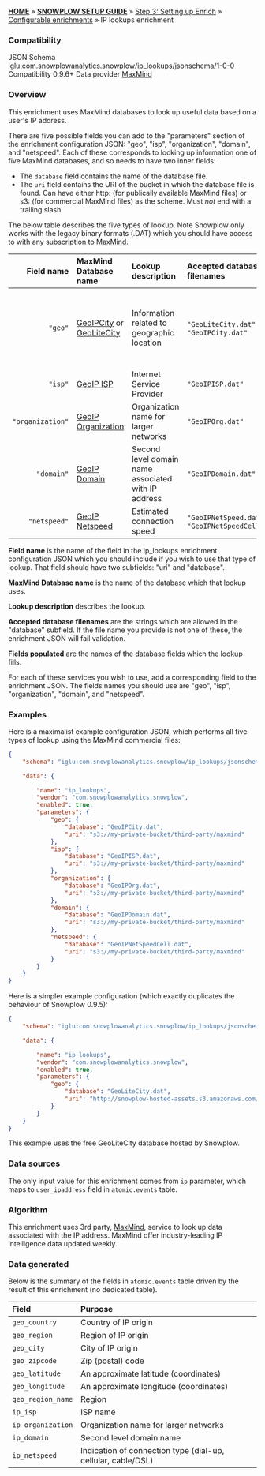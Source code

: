 <a name="top" />

[**HOME**](Home) » [**SNOWPLOW SETUP GUIDE**](Setting-up-Snowplow) » [Step 3: Setting up Enrich](Setting-up-enrich) » [Configurable enrichments](Configurable-enrichments) » IP lookups enrichment

### Compatibility

JSON Schema   [iglu:com.snowplowanalytics.snowplow/ip_lookups/jsonschema/1-0-0][schema]
Compatibility 0.9.6+
Data provider [MaxMind][maxmind]

### Overview

This enrichment uses MaxMind databases to look up useful data based on a user's IP address.

There are five possible fields you can add to the "parameters" section of the enrichment configuration JSON: "geo", "isp", "organization", "domain", and "netspeed". Each of these corresponds to looking up information one of five MaxMind databases, and so needs to have two inner fields:

* The `database` field contains the name of the database file.
* The `uri` field contains the URI of the bucket in which the database file is found. Can have either http: (for publically available MaxMind files) or s3: (for commercial MaxMind files) as the scheme. Must *not* end with a trailing slash.

The below table describes the five types of lookup. Note Snowplow only works with the legacy binary formats (.DAT) which you should have access to with any subscription to [MaxMind][maxmind].

| **Field name**   | **MaxMind Database name**     | **Lookup description**                             | **Accepted database filenames**                   | **Fields populated** |
|-----------------:|:------------------------------|:---------------------------------------------------|:--------------------------------------------------|:---------------------|
| `"geo"`          | [GeoIPCity][geoipcity] or [GeoLiteCity][geolitecity] | Information related to geographic location         | `"GeoLiteCity.dat"` or `"GeoIPCity.dat"`           | `geo_country`, `geo_region`, `geo_city`, `geo_zipcode`, `geo_latitude`, `geo_longitude`, and `geo_region_name` |
| `"isp"`          | [GeoIP ISP][geoipisp]                   | Internet Service Provider                          | `"GeoIPISP.dat"`                                  | `ip_isp`          |
| `"organization"` | [GeoIP Organization][geoiporg]          | Organization name for larger networks              | `"GeoIPOrg.dat"`                                  | `ip_organization` |
| `"domain"`       | [GeoIP Domain][geoipdomain]                | Second level domain name associated with IP address | `"GeoIPDomain.dat"`                               | `ip_domain`       |
| `"netspeed"`     | [GeoIP Netspeed][geoipnetspeed]              | Estimated connection speed                         | `"GeoIPNetSpeed.dat"` or `"GeoIPNetSpeedCell.dat"` | `ip_netspeed`     |

**Field name** is the name of the field in the ip_lookups enrichment configuration JSON which you should include if you wish to use that type of lookup. That field should have two subfields: "uri" and "database".

**MaxMind Database name** is the name of the database which that lookup uses.

**Lookup description** describes the lookup.

**Accepted database filenames** are the strings which are allowed in the "database" subfield. If the file name you provide is not one of these, the enrichment JSON will fail validation.

**Fields populated** are the names of the database fields which the lookup fills.

For each of these services you wish to use, add a corresponding field to the enrichment JSON. The fields names you should use are "geo", "isp", "organization", "domain", and "netspeed".

### Examples

Here is a maximalist example configuration JSON, which performs all five types of lookup using the MaxMind commercial files:

```json
{
	"schema": "iglu:com.snowplowanalytics.snowplow/ip_lookups/jsonschema/1-0-0",

	"data": {

		"name": "ip_lookups",
		"vendor": "com.snowplowanalytics.snowplow",
		"enabled": true,
		"parameters": {
			"geo": {
				"database": "GeoIPCity.dat",
				"uri": "s3://my-private-bucket/third-party/maxmind"
			},
			"isp": {
				"database": "GeoIPISP.dat",
				"uri": "s3://my-private-bucket/third-party/maxmind"
			},
			"organization": {
				"database": "GeoIPOrg.dat",
				"uri": "s3://my-private-bucket/third-party/maxmind"
			},
			"domain": {
				"database": "GeoIPDomain.dat",
				"uri": "s3://my-private-bucket/third-party/maxmind"
			},
			"netspeed": {
				"database": "GeoIPNetSpeedCell.dat",
				"uri": "s3://my-private-bucket/third-party/maxmind"
			}
		}
	}
}
```

Here is a simpler example configuration (which exactly duplicates the behaviour of Snowplow 0.9.5):

```json
{
	"schema": "iglu:com.snowplowanalytics.snowplow/ip_lookups/jsonschema/1-0-0",

	"data": {

		"name": "ip_lookups",
		"vendor": "com.snowplowanalytics.snowplow",
		"enabled": true,
		"parameters": {
			"geo": {
				"database": "GeoLiteCity.dat",
				"uri": "http://snowplow-hosted-assets.s3.amazonaws.com/third-party/maxmind"
			}
		}
	}
}
```

This example uses the free GeoLiteCity database hosted by Snowplow.

### Data sources

The only input value for this enrichment comes from `ip` parameter, which maps to `user_ipaddress` field in `atomic.events` table.

### Algorithm

This enrichment uses 3rd party, [MaxMind][maxmind], service to look up data associated with the IP address. MaxMind offer industry-leading IP intelligence data updated weekly.

### Data generated

Below is the summary of the fields in `atomic.events` table driven by the result of this enrichment (no dedicated table).

Field | Purpose
:---|:---
`geo_country` | Country of IP origin
`geo_region` | Region of IP origin
`geo_city` | City of IP origin
`geo_zipcode` | Zip (postal) code
`geo_latitude` | An approximate latitude (coordinates)
`geo_longitude` | An approximate longitude (coordinates)
`geo_region_name` | Region
`ip_isp` | ISP name
`ip_organization` | Organization name for larger networks
`ip_domain` | Second level domain name
`ip_netspeed` | Indication of connection type (dial-up, cellular, cable/DSL)


[schema]: http://iglucentral.com/schemas/com.snowplowanalytics.snowplow/ip_lookups/jsonschema/1-0-0
[maxmind]: https://www.maxmind.com/en/home
[geoipcity]: https://www.maxmind.com/en/geoip2-city?rld=snowplow
[geolitecity]: http://dev.maxmind.com/geoip/legacy/geolite/?rld=snowplow
[geoipisp]: https://www.maxmind.com/en/isp?rld=snowplow
[geoiporg]: https://www.maxmind.com/en/organization?rld=snowplow
[geoipdomain]: https://www.maxmind.com/en/domain?rld=snowplow
[geoipnetspeed]: https://www.maxmind.com/en/netspeed?rld=snowplow
